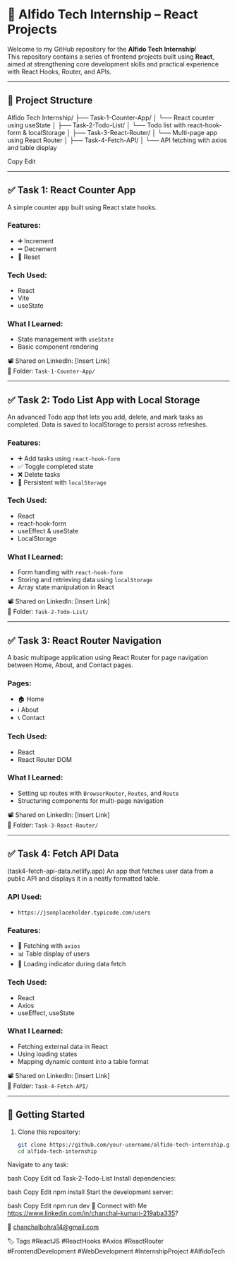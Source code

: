 # 🚀 Alfido Tech Internship – React Projects

Welcome to my GitHub repository for the **Alfido Tech Internship**!  
This repository contains a series of frontend projects built using **React**, aimed at strengthening core development skills and practical experience with React Hooks, Router, and APIs.

---

## 📁 Project Structure

Alfido Tech Internship/
├── Task-1-Counter-App/
│ └── React counter using useState
│
├── Task-2-Todo-List/
│ └── Todo list with react-hook-form & localStorage
│
├── Task-3-React-Router/
│ └── Multi-page app using React Router
│
├── Task-4-Fetch-API/
│ └── API fetching with axios and table display


Copy
Edit

---

## ✅ Task 1: React Counter App

A simple counter app built using React state hooks.

### Features:
- ➕ Increment
- ➖ Decrement
- 🔄 Reset

### Tech Used:
- React
- Vite
- useState

### What I Learned:
- State management with `useState`
- Basic component rendering

📽️ Shared on LinkedIn: [Insert Link]  
📁 Folder: `Task-1-Counter-App/`

---

## ✅ Task 2: Todo List App with Local Storage

An advanced Todo app that lets you add, delete, and mark tasks as completed. Data is saved to localStorage to persist across refreshes.

### Features:
- ➕ Add tasks using `react-hook-form`
- ✅ Toggle completed state
- ❌ Delete tasks
- 🔁 Persistent with `localStorage`

### Tech Used:
- React
- react-hook-form
- useEffect & useState
- LocalStorage

### What I Learned:
- Form handling with `react-hook-form`
- Storing and retrieving data using `localStorage`
- Array state manipulation in React

📽️ Shared on LinkedIn: [Insert Link]  
📁 Folder: `Task-2-Todo-List/`

---

## ✅ Task 3: React Router Navigation

A basic multipage application using React Router for page navigation between Home, About, and Contact pages.

### Pages:
- 🏠 Home
- ℹ️ About
- 📞 Contact

### Tech Used:
- React
- React Router DOM

### What I Learned:
- Setting up routes with `BrowserRouter`, `Routes`, and `Route`
- Structuring components for multi-page navigation

📽️ Shared on LinkedIn: [Insert Link]  
📁 Folder: `Task-3-React-Router/`

---

## ✅ Task 4: Fetch API Data
(task4-fetch-api-data.netlify.app)
An app that fetches user data from a public API and displays it in a neatly formatted table.

### API Used:
- `https://jsonplaceholder.typicode.com/users`

### Features:
- 📡 Fetching with `axios`
- 📊 Table display of users
- 🔁 Loading indicator during data fetch

### Tech Used:
- React
- Axios
- useEffect, useState

### What I Learned:
- Fetching external data in React
- Using loading states
- Mapping dynamic content into a table format

📽️ Shared on LinkedIn: [Insert Link]  
📁 Folder: `Task-4-Fetch-API/`

---

## 🚀 Getting Started

1. Clone this repository:
   ```bash
   git clone https://github.com/your-username/alfido-tech-internship.git
   cd alfido-tech-internship
Navigate to any task:

bash
Copy
Edit
cd Task-2-Todo-List
Install dependencies:

bash
Copy
Edit
npm install
Start the development server:

bash
Copy
Edit
npm run dev
🙌 Connect with Me
https://www.linkedin.com/in/chanchal-kumari-219aba335?

📧 chanchalbohra14@gmail.com


🏷️ Tags
#ReactJS #ReactHooks #Axios #ReactRouter #FrontendDevelopment
#WebDevelopment #InternshipProject #AlfidoTech 
